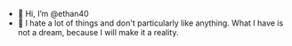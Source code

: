 - 👋 Hi, I’m @ethan40
- 👀 I hate a lot of things and don't particularly like anything. What I have is not a dream, because I will make it a reality.

<!---
ethan40/ethan40 is a ✨ special ✨ repository because its `README.md` (this file) appears on your GitHub profile.
You can click the Preview link to take a look at your changes.
--->
